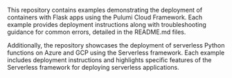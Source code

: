 This repository contains examples demonstrating the deployment of containers with Flask apps using the Pulumi Cloud
Framework. Each example provides deployment instructions along with troubleshooting guidance for common errors, detailed
in the README.md files.

Additionally, the repository showcases the deployment of serverless Python functions on Azure and GCP using the
Serverless framework. Each example includes deployment instructions and highlights specific features of the Serverless
framework for deploying serverless applications.

